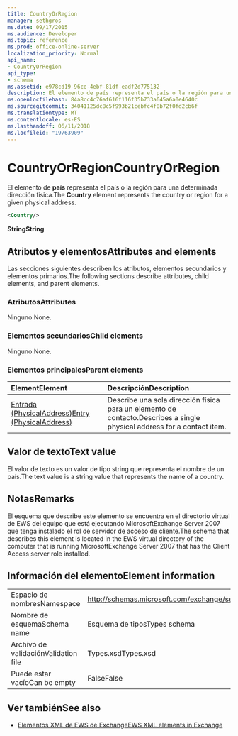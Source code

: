 ```yaml
---
title: CountryOrRegion
manager: sethgros
ms.date: 09/17/2015
ms.audience: Developer
ms.topic: reference
ms.prod: office-online-server
localization_priority: Normal
api_name:
- CountryOrRegion
api_type:
- schema
ms.assetid: e978cd19-96ce-4ebf-81df-eadf2d775132
description: El elemento de país representa el país o la región para una determinada dirección física.
ms.openlocfilehash: 84a8cc4c76af616f116f35b733a645a6a0e4640c
ms.sourcegitcommit: 34041125dc8c5f993b21cebfc4f8b72f0fd2cb6f
ms.translationtype: MT
ms.contentlocale: es-ES
ms.lasthandoff: 06/11/2018
ms.locfileid: "19763909"
---
```

# <a name="countryorregion"></a><span data-ttu-id="4bc7c-103">CountryOrRegion</span><span class="sxs-lookup"><span data-stu-id="4bc7c-103">CountryOrRegion</span></span>

<span data-ttu-id="4bc7c-104">El elemento de **país** representa el país o la región para una determinada dirección física.</span><span class="sxs-lookup"><span data-stu-id="4bc7c-104">The **Country** element represents the country or region for a given physical address.</span></span> 
  
```xml
<Country/>
```

 <span data-ttu-id="4bc7c-105">**String**</span><span class="sxs-lookup"><span data-stu-id="4bc7c-105">**String**</span></span>
## <a name="attributes-and-elements"></a><span data-ttu-id="4bc7c-106">Atributos y elementos</span><span class="sxs-lookup"><span data-stu-id="4bc7c-106">Attributes and elements</span></span>

<span data-ttu-id="4bc7c-107">Las secciones siguientes describen los atributos, elementos secundarios y elementos primarios.</span><span class="sxs-lookup"><span data-stu-id="4bc7c-107">The following sections describe attributes, child elements, and parent elements.</span></span>
  
### <a name="attributes"></a><span data-ttu-id="4bc7c-108">Atributos</span><span class="sxs-lookup"><span data-stu-id="4bc7c-108">Attributes</span></span>

<span data-ttu-id="4bc7c-109">Ninguno.</span><span class="sxs-lookup"><span data-stu-id="4bc7c-109">None.</span></span>
  
### <a name="child-elements"></a><span data-ttu-id="4bc7c-110">Elementos secundarios</span><span class="sxs-lookup"><span data-stu-id="4bc7c-110">Child elements</span></span>

<span data-ttu-id="4bc7c-111">Ninguno.</span><span class="sxs-lookup"><span data-stu-id="4bc7c-111">None.</span></span>
  
### <a name="parent-elements"></a><span data-ttu-id="4bc7c-112">Elementos principales</span><span class="sxs-lookup"><span data-stu-id="4bc7c-112">Parent elements</span></span>

|<span data-ttu-id="4bc7c-113">**Element**</span><span class="sxs-lookup"><span data-stu-id="4bc7c-113">**Element**</span></span>|<span data-ttu-id="4bc7c-114">**Descripción**</span><span class="sxs-lookup"><span data-stu-id="4bc7c-114">**Description**</span></span>|
|:-----|:-----|
|[<span data-ttu-id="4bc7c-115">Entrada (PhysicalAddress)</span><span class="sxs-lookup"><span data-stu-id="4bc7c-115">Entry (PhysicalAddress)</span></span>](entry-physicaladdress.md) <br/> |<span data-ttu-id="4bc7c-116">Describe una sola dirección física para un elemento de contacto.</span><span class="sxs-lookup"><span data-stu-id="4bc7c-116">Describes a single physical address for a contact item.</span></span>  <br/> |
   
## <a name="text-value"></a><span data-ttu-id="4bc7c-117">Valor de texto</span><span class="sxs-lookup"><span data-stu-id="4bc7c-117">Text value</span></span>

<span data-ttu-id="4bc7c-118">El valor de texto es un valor de tipo string que representa el nombre de un país.</span><span class="sxs-lookup"><span data-stu-id="4bc7c-118">The text value is a string value that represents the name of a country.</span></span>
  
## <a name="remarks"></a><span data-ttu-id="4bc7c-119">Notas</span><span class="sxs-lookup"><span data-stu-id="4bc7c-119">Remarks</span></span>

<span data-ttu-id="4bc7c-120">El esquema que describe este elemento se encuentra en el directorio virtual de EWS del equipo que está ejecutando MicrosoftExchange Server 2007 que tenga instalado el rol de servidor de acceso de cliente.</span><span class="sxs-lookup"><span data-stu-id="4bc7c-120">The schema that describes this element is located in the EWS virtual directory of the computer that is running MicrosoftExchange Server 2007 that has the Client Access server role installed.</span></span>
  
## <a name="element-information"></a><span data-ttu-id="4bc7c-121">Información del elemento</span><span class="sxs-lookup"><span data-stu-id="4bc7c-121">Element information</span></span>

|||
|:-----|:-----|
|<span data-ttu-id="4bc7c-122">Espacio de nombres</span><span class="sxs-lookup"><span data-stu-id="4bc7c-122">Namespace</span></span>  <br/> |http://schemas.microsoft.com/exchange/services/2006/types  <br/> |
|<span data-ttu-id="4bc7c-123">Nombre de esquema</span><span class="sxs-lookup"><span data-stu-id="4bc7c-123">Schema name</span></span>  <br/> |<span data-ttu-id="4bc7c-124">Esquema de tipos</span><span class="sxs-lookup"><span data-stu-id="4bc7c-124">Types schema</span></span>  <br/> |
|<span data-ttu-id="4bc7c-125">Archivo de validación</span><span class="sxs-lookup"><span data-stu-id="4bc7c-125">Validation file</span></span>  <br/> |<span data-ttu-id="4bc7c-126">Types.xsd</span><span class="sxs-lookup"><span data-stu-id="4bc7c-126">Types.xsd</span></span>  <br/> |
|<span data-ttu-id="4bc7c-127">Puede estar vacío</span><span class="sxs-lookup"><span data-stu-id="4bc7c-127">Can be empty</span></span>  <br/> |<span data-ttu-id="4bc7c-128">False</span><span class="sxs-lookup"><span data-stu-id="4bc7c-128">False</span></span>  <br/> |
   
## <a name="see-also"></a><span data-ttu-id="4bc7c-129">Ver también</span><span class="sxs-lookup"><span data-stu-id="4bc7c-129">See also</span></span>



- [<span data-ttu-id="4bc7c-130">Elementos XML de EWS de Exchange</span><span class="sxs-lookup"><span data-stu-id="4bc7c-130">EWS XML elements in Exchange</span></span>](ews-xml-elements-in-exchange.md)


